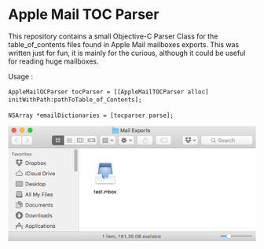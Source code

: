 # Apple Mail TOC Parser

This repository contains a small Objective-C Parser Class
for the table_of_contents files found in Apple Mail mailboxes
exports. This was written just for fun, it is mainly for the
curious, although it could be useful for reading huge mailboxes.



Usage :

```
AppleMailOCParser tocParser = [[AppleMailTOCParser alloc] initWithPath:pathToTable_of_Contents];

NSArray *emailDictionaries = [tocparser parse];
```
<img src="Images/mbox folder.png" width="715" alt="Sparkle shows familiar update window with release notes">
